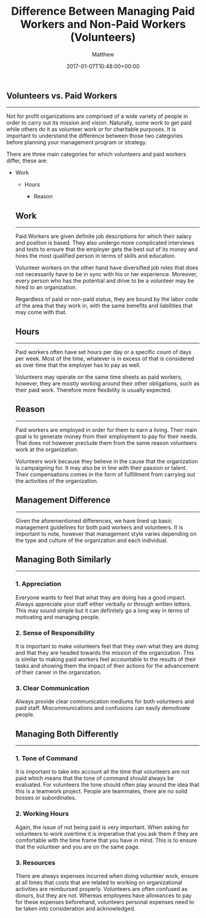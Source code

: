 ﻿---
id: 7241
title: Difference Between Managing Paid Workers and Non-Paid Workers (Volunteers)
date: 2017-01-07T10:48:00+00:00
author: Matthew
layout: post
guid: http://processpa.com/?p=7241
permalink: /ExecutiveMatters/difference-between-managing-paid-workers-and-non-paid-workers-volunteers/
---
## Volunteers vs. Paid Workers

**** 

Not for profit organizations are comprised of a wide variety of people in order to carry out its mission and vision. Naturally, some work to get paid while others do it as volunteer work or for charitable purposes. It is important to understand the difference between those two categories before planning your management program or strategy. 

There are three main categories for which volunteers and paid workers differ, these are: 

  * Work 
      * Hours 
          * Reason</ul> 
        ## Work
        
        **** 
        
        Paid Workers are given definite job descriptions for which their salary and position is based. They also undergo more complicated interviews and tests to ensure that the employer gets the best out of its money and hires the most qualified person in terms of skills and education. 
        
        Volunteer workers on the other hand have diversified job roles that does not necessarily have to be in sync with his or her experience. Moreover, every person who has the potential and drive to be a volunteer may be hired to an organization. 
        
        Regardless of paid or non-paid status, they are bound by the labor code of the area that they work in, with the same benefits and liabilities that may come with that. 
        
        ## Hours
        
        **** 
        
        Paid workers often have set hours per day or a specific count of days per week. Most of the time, whatever is in excess of that is considered as over time that the employer has to pay as well. 
        
        Volunteers may operate on the same time sheets as paid workers, however, they are mostly working around their other obligations, such as their paid work. Therefore more flexibility is usually expected. 
        
        ## Reason
        
        **** 
        
        Paid workers are employed in order for them to earn a living. Their main goal is to generate money from their employment to pay for their needs. That does not however preclude them from the same reason volunteers work at the organization. 
        
        Volunteers work because they believe in the cause that the organization is campaigning for. It may also be in line with their passion or talent. Their compensations comes in the form of fulfillment from carrying out the activities of the organization. 
        
        ## Management Difference
        
        **** 
        
        Given the aforementioned differences, we have lined up basic management guidelines for both paid workers and volunteers. It is important to note, however that management style varies depending on the type and culture of the organization and each individual. 
        
        ## Managing Both Similarly
        
        **** 
        
        ### 1. Appreciation
        
        Everyone wants to feel that what they are doing has a good impact. Always appreciate your staff either verbally or through written letters. This may sound simple but it can definitely go a long way in terms of motivating and managing people. 
        
        ### 2. Sense of Responsibility
        
        It is important to make volunteers feel that they own what they are doing and that they are headed towards the mission of the organization. This is similar to making paid workers feel accountable to the results of their tasks and showing them the impact of their actions for the advancement of their career in the organization. 
        
        ### 3. Clear Communication
        
        Always provide clear communication mediums for both volunteers and paid staff. Miscommunications and confusions can easily demotivate people. 
        
        ## Managing Both Differently
        
        **** 
        
        ### 1. Tone of Command
        
        It is important to take into account all the time that volunteers are not paid which means that the tone of command should always be evaluated. For volunteers the tone should often play around the idea that this is a teamwork project. People are teammates, there are no solid bosses or subordinates. 
        
        ### 2. Working Hours
        
        Again, the issue of not being paid is very important. When asking for volunteers to work overtime it is imperative that you ask them if they are comfortable with the time frame that you have in mind. This is to ensure that the volunteer and you are on the same page. 
        
        ### 3. Resources
        
        There are always expenses incurred when doing volunteer work, ensure at all times that costs that are related to working on organizational activities are reimbursed properly. Volunteers are often confused as donors, but they are not. Whereas employees have allowances to pay for these expenses beforehand, volunteers personal expenses need to be taken into consideration and acknowledged.